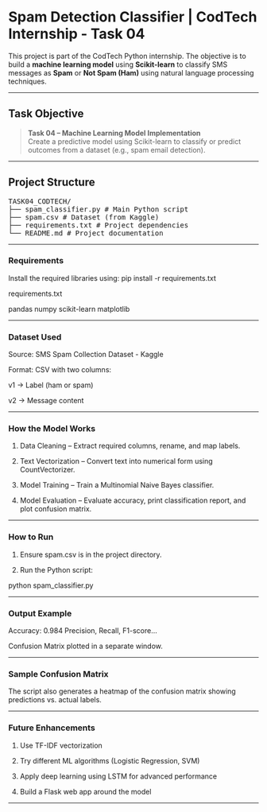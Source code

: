 #  Spam Detection Classifier | CodTech Internship - Task 04

This project is part of the CodTech Python internship. The objective is to build a **machine learning model** using **Scikit-learn** to classify SMS messages as **Spam** or **Not Spam (Ham)** using natural language processing techniques.

---

##  Task Objective

> **Task 04 – Machine Learning Model Implementation**  
> Create a predictive model using Scikit-learn to classify or predict outcomes from a dataset (e.g., spam email detection).

---

##  Project Structure

<pre>TASK04_CODTECH/
├── spam_classifier.py # Main Python script
├── spam.csv # Dataset (from Kaggle)
├── requirements.txt # Project dependencies
└── README.md # Project documentation</pre>

---

###  Requirements

Install the required libraries using:
pip install -r requirements.txt

requirements.txt

pandas
numpy
scikit-learn
matplotlib

---

### Dataset Used
Source: SMS Spam Collection Dataset - Kaggle

Format: CSV with two columns:

v1 → Label (ham or spam)

v2 → Message content

---

### How the Model Works

1. Data Cleaning – Extract required columns, rename, and map labels.

2. Text Vectorization – Convert text into numerical form using CountVectorizer.

3. Model Training – Train a Multinomial Naive Bayes classifier.

4. Model Evaluation – Evaluate accuracy, print classification report, and plot confusion matrix.

---

### How to Run

1. Ensure spam.csv is in the project directory.

2.  Run the Python script:
   
   python spam_classifier.py

---

### Output Example

Accuracy: 0.984
Precision, Recall, F1-score...

Confusion Matrix plotted in a separate window.

---

### Sample Confusion Matrix

The script also generates a heatmap of the confusion matrix showing predictions vs. actual labels.

---

### Future Enhancements

1. Use TF-IDF vectorization

2. Try different ML algorithms (Logistic Regression, SVM)

3. Apply deep learning using LSTM for advanced performance

4. Build a Flask web app around the model

---
###
